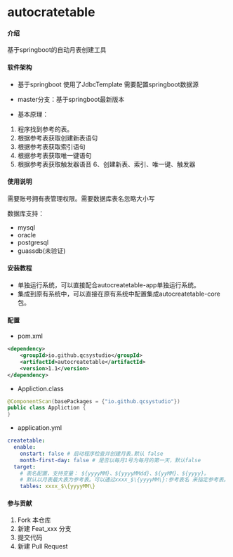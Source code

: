 # autocratetable

#### 介绍
基于springboot的自动月表创建工具

#### 软件架构
- 基于springboot 使用了JdbcTemplate 需要配置springboot数据源
- master分支：基于springboot最新版本


- 基本原理：
1. 程序找到参考的表。
2. 根据参考表获取创建新表语句
3. 根据参考表获取索引语句
4. 根据参考表获取唯一键语句
5. 根据参考表获取触发器语音
6、创建新表、索引、唯一键、触发器
#### 使用说明
需要账号拥有表管理权限。需要数据库表名忽略大小写

数据库支持：
- mysql
- oracle
- postgresql
- guassdb(未验证)
#### 安装教程

- 单独运行系统，可以直接配合autocreatetable-app单独运行系统。
- 集成到原有系统中，可以直接在原有系统中配置集成autocreatetable-core包。

#### 配置
- pom.xml
```xml
<dependency>
    <groupId>io.github.qcsystudio</groupId>
    <artifactId>autocreatetable</artifactId>
    <version>1.1</version>
</dependency>

```
- Appliction.class
```java
@ComponentScan(basePackages = {"io.github.qcsystudio"})
public class Appliction {
}
```

- application.yml
```yaml
createtable:
  enable:
    onstart: false # 启动程序检查并创建月表.默认 false
    month-first-day: false # 是否以每月1号为每月的第一天，默认false
  target:
    # 表名配置，支持变量： ${yyyyMM}、${yyyyMMdd}、${yyMM}、${yyyy}。
    # 默认以月表最大表为参考表。可以通过xxxx_$\{yyyyMM\}:参考表名 来指定参考表。[max]指使用最大月表为参考表。[min]指使用最小月表为参考表。
    tables: xxxx_$\{yyyyMM\} 

```
#### 参与贡献

1.  Fork 本仓库
2.  新建 Feat_xxx 分支
3.  提交代码
4.  新建 Pull Request
